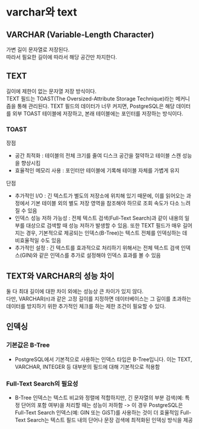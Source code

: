 # varchar와 text

## VARCHAR (Variable-Length Character)

가변 길이 문자열로 저장된다.  
따라서 필요한 길이에 따라서 해당 공간만 차지한다.

## TEXT

길이에 제한이 없는 문자열 저장 방식이다.  
TEXT 필드는 TOAST(The Oversized-Attribute Storage Technique)라는 메커니즘을 통해 관리된다.
TEXT 필드의 데이터가 너무 커지면, PostgreSQL은 해당 데이터를 외부 TOAST 테이블에 저장하고, 본래 테이블에는 포인터를 저장하는 방식이다.

### TOAST

장점

- 공간 최적화 : 테이블의 전체 크기를 줄여 디스크 공간을 절약하고 테이블 스캔 성능을 향상시킴
- 효율적인 메모리 사용 : 포인터만 테이블에 기록해 테이블 자체를 가볍게 유지

단점

- 추가적인 I/O : 긴 텍스트가 별도의 저장소에 위치해 있기 때문에, 이를 읽어오는 과정에서 기본 테이블 외의 별도 저장 영역을 참조해야 하므로 조회 속도가 다소 느려질 수 있음
- 인덱스 성능 저하 가능성 : 전체 텍스트 검색(Full-Text Search)과 같이 내용의 일부를 대상으로 검색할 때 성능 저하가 발생할 수 있음. 또한 TEXT 필드가 매우 길어지는 경우, 기본적으로 제공되는 인덱스(B-Tree)는 텍스트 전체를 인덱싱하는 데 비효율적일 수도 있음
- 추가적인 설정 : 긴 텍스트를 효과적으로 처리하기 위해서는 전체 텍스트 검색 인덱스(GIN)와 같은 인덱스를 추가로 설정해야 인덱스 효과를 볼 수 있음

## TEXT와 VARCHAR의 성능 차이

둘 다 최대 길이에 대한 차이 외에는 성능상 큰 차이가 있지 않다.  
다만, VARCHAR(n)과 같은 고정 길이를 지정하면 데이터베이스는 그 길이를 초과하는 데이터를 방지하기 위한 추가적인 체크를 하는 제한 조건이 필요할 수 있다.

## 인덱싱

### 기본값은 B-Tree

- PostgreSQL에서 기본적으로 사용하는 인덱스 타입은 B-Tree입니다. 이는 TEXT, VARCHAR, INTEGER 등 대부분의 필드에 대해 기본적으로 적용함

### Full-Text Search의 필요성

- B-Tree 인덱스는 텍스트 비교와 정렬에 적합하지만, 긴 문자열의 부분 검색(예: 특정 단어의 포함 여부)을 처리할 때는 성능이 저하함
  -> 이 경우 PostgreSQL은 Full-Text Search 인덱스(예: GIN 또는 GiST)를 사용하는 것이 더 효율적임 Full-Text Search는 텍스트 필드 내의 단어나 문장 검색에 최적화된 인덱싱 방식을 제공
